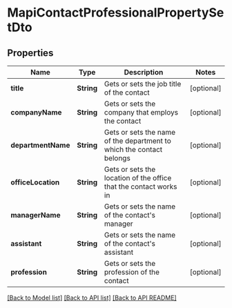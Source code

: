 
# MapiContactProfessionalPropertySetDto
## Properties
Name | Type | Description | Notes
------------ | ------------- | ------------- | -------------
**title** | **String** | Gets or sets the job title of the contact              |  [optional]
**companyName** | **String** | Gets or sets the company that employs the contact              |  [optional]
**departmentName** | **String** | Gets or sets the name of the department to which the contact belongs              |  [optional]
**officeLocation** | **String** | Gets or sets the location of the office that the contact works in              |  [optional]
**managerName** | **String** | Gets or sets the name of the contact&#39;s manager              |  [optional]
**assistant** | **String** | Gets or sets the name of the contact&#39;s assistant              |  [optional]
**profession** | **String** | Gets or sets the profession of the contact              |  [optional]




[[Back to Model list]](README.md#documentation-for-models) [[Back to API list]](README.md#documentation-for-api-endpoints) [[Back to API README]](README.md)

